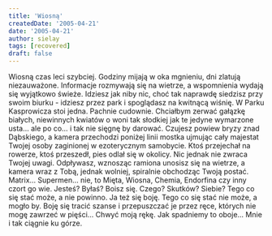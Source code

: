 ```yaml
---
title: 'Wiosną'
createdDate: '2005-04-21'
date: '2005-04-21'
author: sielay
tags: [recovered]
draft: false
---
```


Wiosną czas leci szybciej. Godziny mijają w oka mgnieniu, dni zlatują niezauważone. Informacje rozmywają się na wietrze, a wspomnienia wydają się wyjątkowo świeże. Idziesz jak niby nic, choć tak naprawdę siedzisz przy swoim biurku - idziesz przez park i spoglądasz na kwitnącą wiśnię. W Parku Kasprowicza stoi jedna. Pachnie cudownie. Chciałbym zerwać gałązkę białych, niewinnych kwiatów o woni tak słodkiej jak te jedyne wymarzone usta… ale po co… i tak nie sięgnę by darować. Czujesz powiew bryzy znad Dąbskiego, a kamera przechodzi poniżej linii mostka ujmując cały majestat Twojej osoby zaginionej w ezoterycznym samobycie. Ktoś przejechał na rowerze, ktoś przeszedł, pies odlał się w okolicy. Nic jednak nie zwraca Twojej uwagi. Odpływasz, wznosząc ramiona unosisz się na wietrze, a kamera wraz z Tobą, jednak wolniej, spiralnie obchodząc Twoją postać. Matrix… Supermen… nie, to Mięta, Wiosna, Chemia, Endorfina czy inny czort go wie. Jesteś? Byłaś? Boisz się. Czego? Skutków? Siebie? Tego co się stać może, a nie powinno. Ja też się boję. Tego co się stać nie może, a mogło by. Boję się tracić szanse i przepuszczać je przez ręce, których nie mogę zawrzeć w pięści… Chwyć moją rękę. Jak spadniemy to oboje… Mnie i tak ciągnie ku górze.
